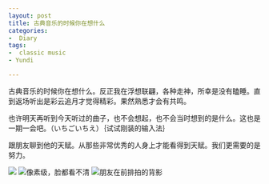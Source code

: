 ```yaml
---
layout: post
title: 古典音乐的时候你在想什么
categories: 
-  Diary
tags:
-  classic music
- Yundi

---
```

古典音乐的时候你在想什么。反正我在浮想联翩，各种走神，所幸是没有瞌睡。直到返场听出是彩云追月才觉得精彩。果然熟悉才会有共鸣。

也许明天再听到今天听过的曲子，也不会想起，也不会当时想到的是什么。这也是一期一会吧。（いちごいちえ）｛试试刚装的输入法｝

 <!--more-->

跟朋友聊到他的天赋。从那些非常优秀的人身上才能看得到天赋。我们更需要的是努力。

![][image-1]
![像素级，脸都看不清][image-2]
![朋友在前排拍的背影][image-3]




[image-1]:	http://7xo4c2.com1.z0.glb.clouddn.com/yundi1.jpg
[image-2]:	http://7xo4c2.com1.z0.glb.clouddn.com/yundi2.jpg
[image-3]:	http://7xo4c2.com1.z0.glb.clouddn.com/yundi3.jpg